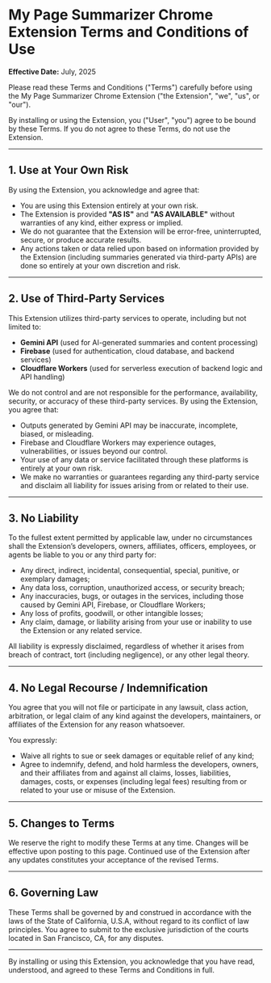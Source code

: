# My Page Summarizer Chrome Extension Terms and Conditions of Use

**Effective Date:** July, 2025

Please read these Terms and Conditions ("Terms") carefully before using the My Page Summarizer Chrome Extension ("the Extension", "we", "us", or "our").

By installing or using the Extension, you ("User", "you") agree to be bound by these Terms. If you do not agree to these Terms, do not use the Extension.

---

## 1. Use at Your Own Risk

By using the Extension, you acknowledge and agree that:

- You are using this Extension entirely at your own risk.
- The Extension is provided **"AS IS"** and **"AS AVAILABLE"** without warranties of any kind, either express or implied.
- We do not guarantee that the Extension will be error-free, uninterrupted, secure, or produce accurate results.
- Any actions taken or data relied upon based on information provided by the Extension (including summaries generated via third-party APIs) are done so entirely at your own discretion and risk.

---

## 2. Use of Third-Party Services

This Extension utilizes third-party services to operate, including but not limited to:

- **Gemini API** (used for AI-generated summaries and content processing)
- **Firebase** (used for authentication, cloud database, and backend services)
- **Cloudflare Workers** (used for serverless execution of backend logic and API handling)

We do not control and are not responsible for the performance, availability, security, or accuracy of these third-party services. By using the Extension, you agree that:

- Outputs generated by Gemini API may be inaccurate, incomplete, biased, or misleading.
- Firebase and Cloudflare Workers may experience outages, vulnerabilities, or issues beyond our control.
- Your use of any data or service facilitated through these platforms is entirely at your own risk.
- We make no warranties or guarantees regarding any third-party service and disclaim all liability for issues arising from or related to their use.

---

## 3. No Liability

To the fullest extent permitted by applicable law, under no circumstances shall the Extension’s developers, owners, affiliates, officers, employees, or agents be liable to you or any third party for:

- Any direct, indirect, incidental, consequential, special, punitive, or exemplary damages;
- Any data loss, corruption, unauthorized access, or security breach;
- Any inaccuracies, bugs, or outages in the services, including those caused by Gemini API, Firebase, or Cloudflare Workers;
- Any loss of profits, goodwill, or other intangible losses;
- Any claim, damage, or liability arising from your use or inability to use the Extension or any related service.

All liability is expressly disclaimed, regardless of whether it arises from breach of contract, tort (including negligence), or any other legal theory.

---

## 4. No Legal Recourse / Indemnification

You agree that you will not file or participate in any lawsuit, class action, arbitration, or legal claim of any kind against the developers, maintainers, or affiliates of the Extension for any reason whatsoever.

You expressly:

- Waive all rights to sue or seek damages or equitable relief of any kind;
- Agree to indemnify, defend, and hold harmless the developers, owners, and their affiliates from and against all claims, losses, liabilities, damages, costs, or expenses (including legal fees) resulting from or related to your use or misuse of the Extension.

---

## 5. Changes to Terms

We reserve the right to modify these Terms at any time. Changes will be effective upon posting to this page. Continued use of the Extension after any updates constitutes your acceptance of the revised Terms.

---

## 6. Governing Law

These Terms shall be governed by and construed in accordance with the laws of the State of California, U.S.A, without regard to its conflict of law principles. You agree to submit to the exclusive jurisdiction of the courts located in San Francisco, CA, for any disputes.

---

By installing or using this Extension, you acknowledge that you have read, understood, and agreed to these Terms and Conditions in full.

